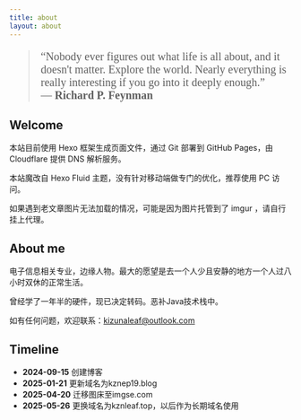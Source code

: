 ```yaml
---
title: about
layout: about
---
```


<blockquote style="font-family: 'Times New Roman', serif; font-size: 20px;">
  “Nobody ever figures out what life is all about, and it doesn't matter. Explore the world. Nearly everything is really interesting if you go into it deeply enough.” 
  <br>
  — <strong>Richard P. Feynman</strong>
</blockquote>

## Welcome

本站目前使用 Hexo 框架生成页面文件，通过 Git 部署到 GitHub Pages，由 Cloudflare 提供 DNS 解析服务。

本站魔改自 Hexo Fluid 主题，没有针对移动端做专门的优化，推荐使用 PC 访问。

如果遇到老文章图片无法加载的情况，可能是因为图片托管到了 imgur ，请自行挂上代理。

## About me

电子信息相关专业，边缘人物。最大的愿望是去一个人少且安静的地方一个人过八小时双休的正常生活。

曾经学了一年半的硬件，现已决定转码。恶补Java技术栈中。

如有任何问题，欢迎联系：kizunaleaf@outlook.com

##  Timeline

- **2024-09-15** 创建博客 
- **2025-01-21** 更新域名为kznep19.blog
- **2025-04-20** 迁移图床至imgse.com
- **2025-05-26** 更换域名为kznleaf.top，以后作为长期域名使用


